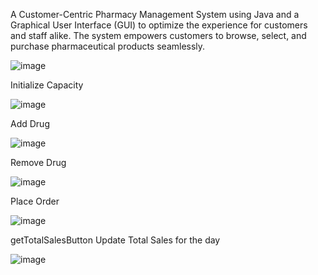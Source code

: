 A Customer-Centric Pharmacy Management System using Java and a Graphical User Interface (GUI) to optimize the experience for customers and staff alike. The system empowers customers to browse, select, and purchase pharmaceutical products seamlessly.

![image](https://github.com/Michael-2003/Pharmacy-Management-System/assets/107130078/0aec833b-0568-4ce2-8a8e-5721cacb33f3)


Initialize Capacity

![image](https://github.com/Michael-2003/Pharmacy-Management-System/assets/107130078/2a56dabf-5593-4034-ae71-f2801ea9d73e)

Add Drug

![image](https://github.com/Michael-2003/Pharmacy-Management-System/assets/107130078/6d6f8516-9b90-4861-ba32-ad09422646ea)

Remove Drug

![image](https://github.com/Michael-2003/Pharmacy-Management-System/assets/107130078/a822f8b4-6400-4498-9938-1085373ce79a)

Place Order

![image](https://github.com/Michael-2003/Pharmacy-Management-System/assets/107130078/862946d4-aefc-4756-acb8-5de79c655cce)

getTotalSalesButton Update Total Sales for the day

![image](https://github.com/Michael-2003/Pharmacy-Management-System/assets/107130078/61e30a88-7049-4a44-ad82-8d59663b4ec5)
